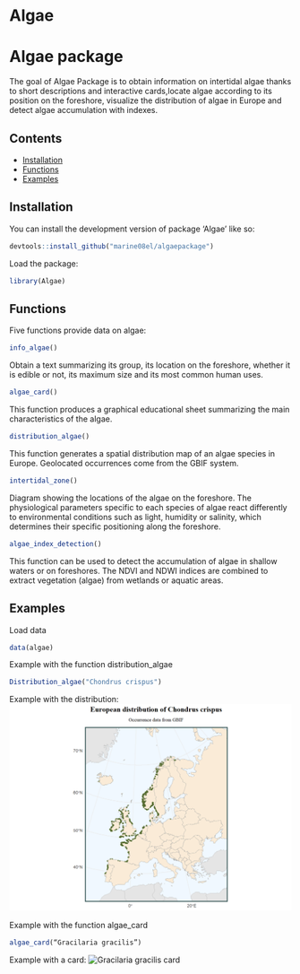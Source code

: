 Algae
================

<!-- README.md is generated from README.Rmd. Please edit that file -->

# Algae package

<!-- badges: start -->
<!-- badges: end -->

The goal of Algae Package is to obtain information on intertidal algae 
thanks to short descriptions and interactive cards,locate algae according 
to its position on the foreshore, visualize the distribution of algae in 
Europe and detect algae accumulation with indexes.

## Contents

- [Installation](#installation)
- [Functions](#functions)
- [Examples](#example)

## Installation

You can install the development version of package ‘Algae’ like so:
```r
devtools::install_github("marine08el/algaepackage")
``` 

Load the package: 
```r
library(Algae)
```

## Functions

Five functions provide data on algae:

```r
info_algae() 
```
Obtain a text summarizing its group, its location on the foreshore,
whether it is edible or not, its maximum size and its most common human
uses.

```r
algae_card() 
```
This function produces a graphical educational sheet
summarizing the main characteristics of the algae.

```r
distribution_algae() 
```
This function generates a spatial distribution map 
of an algae species in Europe. Geolocated occurrences come from the GBIF system. 

```r
intertidal_zone() 
``` 
Diagram showing the locations of the algae on the foreshore. The physiological
parameters specific to each species of algae react differently to
environmental conditions such as light, humidity or salinity, which
determines their specific positioning along the foreshore.

```r
algae_index_detection() 
``` 
This function can be used to detect the accumulation of algae in shallow waters 
or on foreshores. The NDVI and NDWI indices are combined to extract vegetation (algae) 
from wetlands or aquatic areas.


## Examples

Load data
```r
data(algae)
```

Example with the function distribution_algae

```r
Distribution_algae("Chondrus crispus")
```
Example with the distribution: ![Distribution de Chondrus crispus](man/figures/distribution_algae_chondrus_crispus.png)


Example with the function algae_card

```r
algae_card(“Gracilaria gracilis”)
```

Example with a card: ![Gracilaria gracilis
card](man/figures/algae_card_gracilaria_gracilis.png)
